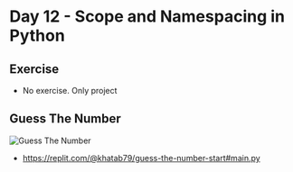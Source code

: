 # Day 12 - Scope and Namespacing in Python

## Exercise

- No exercise. Only project


## Guess The Number

![Guess The Number](012_day12.gif)

- https://replit.com/@khatab79/guess-the-number-start#main.py